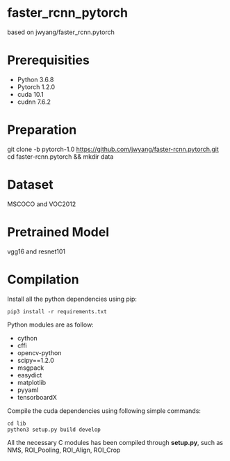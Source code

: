 # faster_rcnn_pytorch
based on jwyang/faster_rcnn.pytorch

# Prerequisities
- Python 3.6.8
- Pytorch 1.2.0
- cuda 10.1
- cudnn 7.6.2

# Preparation
git clone -b pytorch-1.0 https://github.com/jwyang/faster-rcnn.pytorch.git
cd faster-rcnn.pytorch && mkdir data

# Dataset
MSCOCO and VOC2012

# Pretrained Model
vgg16 and resnet101

# Compilation
Install all the python dependencies using pip:

`pip3 install -r requirements.txt`

Python modules are as follow:

- cython
- cffi
- opencv-python
- scipy==1.2.0
- msgpack
- easydict
- matplotlib
- pyyaml
- tensorboardX

Compile the cuda dependencies using following simple commands:

```
cd lib
python3 setup.py build develop
```

All the necessary C modules has been compiled through **setup.py**, such as NMS, ROI\_Pooling, ROI\_Align, ROI\_Crop

